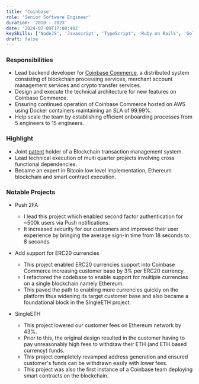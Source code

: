 ```yaml
---
title: 'Coinbase'
role: 'Senior Software Engineer'
duration: '2018 - 2023'
date: '2024-07-09T17:08:40Z'
keySkills: ['NodeJS', 'Javascript', 'TypeScript', 'Ruby on Rails', 'Golang', 'React', 'Docker']
draft: false
---
```


### Responsibilities

- Lead backend developer for [Coinbase Commerce](https://www.coinbase.com/commerce), a distributed system consisting of blockchain processing services, merchant account management services and crypto transfer services.
- Design and execute the technical architecture for new features on Coinbase
Commerce.
- Ensuring continued operation of Coinbase Commerce hosted on AWS using
Docker containers maintaining an SLA of 99.99%.
- Help scale the team by establishing efficient onboarding processes from 5
engineers to 15 engineers.

### Highlight

- Joint [patent](https://patents.justia.com/patent/11676143) holder of a Blockchain transaction management system.
- Lead technical execution of multi quarter projects involving cross functional dependencies.
- Became an expert in Bitcoin low level implementation, Ethereum blockchain and smart contract execution.

### Notable Projects

- Push 2FA
  - I lead this project which enabled second factor authentication for ~500k users via Push notifications.
  - It increased security for our customers and improved their user experience by bringing the average sign-in time from 18 seconds to 8 seconds.

- Add support for ERC20 currencies
  - This project enabled ERC20 currencies support into Coinbase Commerce increasing customer base by 3% per ERC20 currency.
  - I refactored the codebase to enable support for multiple currencies on a single blockchain namely Ethereum.
  - This paved the path to enabling more currencies quickly on the platform thus widening its target customer base and also became a foundational block in the SingleETH project.

- SingleETH
  - This project lowered our customer fees on Ethereum network by 43%.
  - Prior to this, the original design resulted in the customer having to pay unreasonably high fees to withdraw their ETH (and ETH based currency) funds.
  - This project completely revamped address generation and ensured customer's funds can be withdrawn easily with lower fees.
  - This project was also the first instance of a Coinbase team deploying smart contracts on the blockchain.

